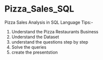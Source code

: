 # Pizza_Sales_SQL
Pizza Sales Analysis in SQL Language 
Tips:-
1. Understand the Pizza Restaurants Business
2. Understand the Dataset
3. understand the questions step by step
4. Solve the queries
5. create the presentstion
